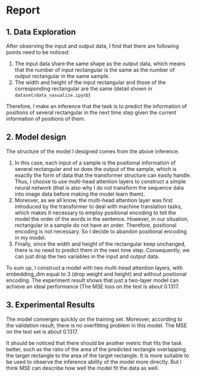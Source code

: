 # Report

## 1. Data Exploration

After observing the input and output data, I find that there are following points need to be noticed:

1. The input data share the same shape as the output data, which means that the number of input rectangular is the same as the number of output rectangular in the same sample.
2. The width and height of the input rectangular and those of the corresponding rectangular are the same (detail shown in `dataset/data_vasualize.ipynb`)

Therefore, I make an inference that the task is to predict the information of positions of several rectangular in the next time step given the current information of positions of them.

## 2. Model design

The structure of the model I designed comes from the above inference.

1. In this case, each input of a sample is the positional information of several rectangular and so does the output of the sample, which is exactly the form of data that the transformer structure can easily handle. Thus, I choose to use multi-head attention layers to construct a simple neural network (that is also why I do not transform the sequence data into image data before making the model learn them).
2. Moreover, as we all know, the multi-head attention layer was first introduced by the transformer to deal with machine translation tasks, which makes it necessary to employ positional encoding to tell the model the order of the words in the sentence. However, in our situation, rectangular in a sample do not have an order. Therefore, positional encoding is not necessary. So I decide to abandon positional encoding in my model.
3. Finally, since the width and height of the rectangular keep unchanged, there is no need to predict them in the next time step. Consequently, we can just drop the two variables in the input and output data.

To sum up, I construct a model with two multi-head attention layers, with embedding_dim equal to 3 (drop weight and height) and without positional encoding. The experiment result shows that just a two-layer model can achieve an ideal performance (The MSE loss on the test is about 0.1317.

## 3. Experimental Results

The model converges quickly on the training set. Moreover, according to the validation result, there is no overfitting problem in this model. The MSE on the test set is about 0.1317.

It should be noticed that there should be another metric that fits the task better, such as the ratio of the area of the predicted rectangle overlapping the target rectangle to the area of the target rectangle. It is more suitable to be used to observe the inference ability of the model more directly. But I think MSE can describe how well the model fit the data as well.

